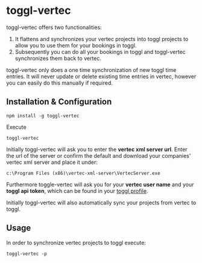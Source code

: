 # toggl-vertec
toggl-vertec offers two functionalities:
1) It flattens and synchronizes your vertec projects into toggl projects to allow you to use them for your bookings in toggl.
2) Subsequently you can do all your bookings in toggl and toggl-vertec synchronizes them back to vertec. 

toggl-vertec only does a one time synchronization of new toggl time entries. It will never update or delete existing time entries in vertec, however you can easily do this manually if required.

## Installation & Configuration

    npm install -g toggl-vertec

Execute

    toggl-vertec

Initially toggl-vertec will ask you to enter the **vertec xml server url**. Enter the url of the server or confirm the default and download your companies' vertec xml server and place it under:

    c:\Program Files (x86)\vertec-xml-server\VertecServer.exe

Furthermore toggle-vertec will ask you for your **vertec user name** and your **toggl api token**, which can be found in your [toggl profile](https://toggl.com/app/profile).

Initially toggl-vertec will also automatically sync your projects from vertec to toggl.

## Usage

In order to synchronize vertec projects to toggl execute:

    toggl-vertec -p

All your vertec projects will be added to your toggl [projects list](https://toggl.com/app/projects/).
You can safely delete projects which you do not want to book on right now, they will be recreated once you synchronize again. In order to omit recreation you can black list projects, phases and activities in the configuration.js file which can be found inside the toggl-vertec app data folder.

You can safely rename the project's name in front of the brackets, toggl-vertec only needs the codes in the brackets in order to synchronize back the time entries later on.

Now you can start booking in toggl.
Before you synchronize back to vertec, assure you correct all entries to be multiples of 30 minutes, as toggl-vertec currently ignores them otherwise.
If you do not actually rely on the time tracking, the easiest way is to use toggl in [manual mode](https://support.toggl.com/creating-a-time-entry/#addtimelater).

In order to synchronize toggl time entries to vertec execute: 

    toggl-vertec

toggl-vertec reads all toggl entries of the last 35 days and synchronizes them to vertec.
Once an entry is synchronized it adds the 'vertec' tag to the time entry in toggl in order to not synchronize it again later on.
Time entries only get synchronized if a project can be found which has been synchronized before to toggl (see [project cache](#project-cache)).
Time entries to be synchronized must be multiples of 30 minutes, otherwise they are ignored.
Time entries having the 'vertec' tag are not being synchronized (again).

toggl-vertec will always ask you for your vertec password before accessing vertec. If you want to avoid that, you can add your password to the configuration.js file inside the toggl-vertec app data folder, however for security reasons this is not recommended.

## Additional options

Reset the vertec xml server location:

    toggl-vertec -r

This will reset the url and path, so toggl-vertec will ask you to enter the url again.

Set the vertec xml server url:

    toggl-vertec -v https://newvertecxmlserver.com/xml

The default is `http://127.0.0.1:8090/xml` which is used when the server is locally started by toggl-vertec. In this case the vertec xml server path is automatically set to `c:\Program Files (x86)\vertec-xml-server\VertecServer.exe` and you need to manually place the server binaries in this location.

Set the vertec xml server path:

    toggl-vertec -e "c:\Program Files (x86)\vertec-xml-server\VertecServer.exe"

This is only needed if toggl-vertec shall start the vertec xml server locally. If not set, then toggl-vertec does not try to start the vertec xml server itself.

Change vertec user name:

    toggl-vertec -u newusername

Change toggl api token:

    toggl-vertec -t newtogglapitoken

## Possible pifalls and additional details

### Company network
toggl-vertec must be able to connect to the vertec xml server, respectively the vertec xml server must be able to connect to the vertec database, so you most probably need to be connected to your company network, unless the database is publicly exposed.

### 30 mins validation
Time entries to be synchronized currently must be multiples of 30 minutes, otherwise they are ignored.

### Project format
The vertec project in toggl can have a random name, however it must end with normal brackets, containing the vertec project, phase and activity code separated by a slash.

    Random project name (PROJECTCODE/PHASECODE/ACTIVITYCODE)

### Project cache
Note that manual adding of projects is currently not supported, unless you add them also to the local project cache which is located in vertec-projects.json inside the toggl-vertec app data folder.

### Vertec tag
Time entries only get synchronized if they do not already have the vertec tag set in toggl.
When you add a new time entry in toggl, it proposes recently added entries having the same name.
If you select the proposal and add such an entry again, which has already being synchronized, toggl also automatically adds the vertec tag.
In this case you must manually delete the tag so that toggl-vertec recognizes it as not being synchonized yet.

Be aware, that if you remove the vertec tag from already synchronized entries, they will be synchronized again.
You can also use that to your advantage and edit already synchronized entries.
However in this case you manually need to remove the previous time entry in vertec.

### Update of already synchronized time entries
toggl-vertec does not update previously synchronized time entries, it only adds new ones.
In case you want to do that you can manually delete the entry in vertec and remove the vertec tag in toggl and the entry will be synchonized again.

## License
This software is licenced under ISC. See [LICENSE](LICENSE), please see the licences of the related 3rd party libraries below.

## Acknowledgements
toggl-vertec is based on the following great open source projects:
* [bluebird](https://github.com/petkaantonov/bluebird/) [(MIT)](https://github.com/petkaantonov/bluebird/blob/master/LICENSE)
* [command-line-args](https://github.com/75lb/command-line-args) [(MIT)](https://github.com/75lb/command-line-args/blob/master/LICENSE)
* [jsonfile](https://github.com/jprichardson/node-jsonfile) [(MIT)](https://github.com/jprichardson/node-jsonfile/blob/master/LICENSE)
* [lodash](https://github.com/lodash/lodash) [(MIT)](https://github.com/lodash/lodash/blob/master/LICENSE)
* [mocha](https://github.com/mochajs/mocha) [(MIT)](https://github.com/mochajs/mocha/blob/master/LICENSE)
* [prompt-sync](https://github.com/0x00A/prompt-sync) [(MIT)](http://spdx.org/licenses/MIT.html)
* [simple-vertec-api](https://github.com/dimitri-koenig/simple-vertec-api) [(MIT)](http://opensource.org/licenses/MIT)
* [toggl-api](https://github.com/7eggs/node-toggl-api) [(MIT)](https://github.com/7eggs/node-toggl-api/blob/master/LICENSE)
* [winston](https://github.com/winstonjs/winston) [(MIT)](https://github.com/winstonjs/winston/blob/master/LICENSE)

## Disclaimer
toggl-vertec adds time entries to vertec using the xml vertec server.
The xml vertec server is provided by vertec and does the necessary validation.
Furthermore toggl-vertec does validation and only adds entries to known projects.
There is no guarantee, that all toggl entries get synchronized.
You are personally responsible for checking that all entries have been synchronized, nothing got lost on the way and all time entries are valid.
Be aware that toggl-vertec synchronizes all your vertec project names and codes to the toggl servers, which may be against your corporate or client policies.
